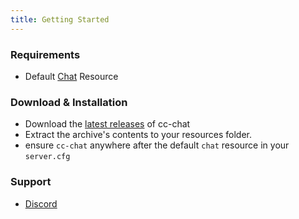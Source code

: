 ```yaml
---
title: Getting Started
---
```


### Requirements
- Default [Chat](https://github.com/citizenfx/cfx-server-data/tree/master/resources/%5Bgameplay%5D/chat) Resource

### Download & Installation
- Download the [latest releases](https://github.com/Concept-Collective/cc-chat/releases/latest) of cc-chat 
- Extract the archive's contents to your resources folder.
- ensure ``cc-chat`` anywhere after the default ``chat`` resource in your ``server.cfg``

### Support
- [Discord](https://discord.conceptcollective.net)
